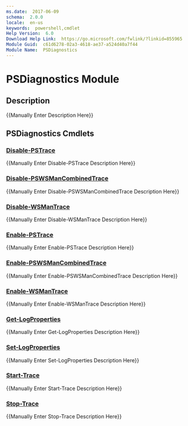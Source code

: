 ```yaml
---
ms.date:  2017-06-09
schema:  2.0.0
locale:  en-us
keywords:  powershell,cmdlet
Help Version:  6.0
Download Help Link:  https://go.microsoft.com/fwlink/?linkid=855965
Module Guid:  c61d6278-02a3-4618-ae37-a524d40a7f44
Module Name:  PSDiagnostics
---
```


# PSDiagnostics Module
## Description
{{Manually Enter Description Here}}

## PSDiagnostics Cmdlets
### [Disable-PSTrace](Disable-PSTrace.md)
{{Manually Enter Disable-PSTrace Description Here}}

### [Disable-PSWSManCombinedTrace](Disable-PSWSManCombinedTrace.md)
{{Manually Enter Disable-PSWSManCombinedTrace Description Here}}

### [Disable-WSManTrace](Disable-WSManTrace.md)
{{Manually Enter Disable-WSManTrace Description Here}}

### [Enable-PSTrace](Enable-PSTrace.md)
{{Manually Enter Enable-PSTrace Description Here}}

### [Enable-PSWSManCombinedTrace](Enable-PSWSManCombinedTrace.md)
{{Manually Enter Enable-PSWSManCombinedTrace Description Here}}

### [Enable-WSManTrace](Enable-WSManTrace.md)
{{Manually Enter Enable-WSManTrace Description Here}}

### [Get-LogProperties](Get-LogProperties.md)
{{Manually Enter Get-LogProperties Description Here}}

### [Set-LogProperties](Set-LogProperties.md)
{{Manually Enter Set-LogProperties Description Here}}

### [Start-Trace](Start-Trace.md)
{{Manually Enter Start-Trace Description Here}}

### [Stop-Trace](Stop-Trace.md)
{{Manually Enter Stop-Trace Description Here}}
